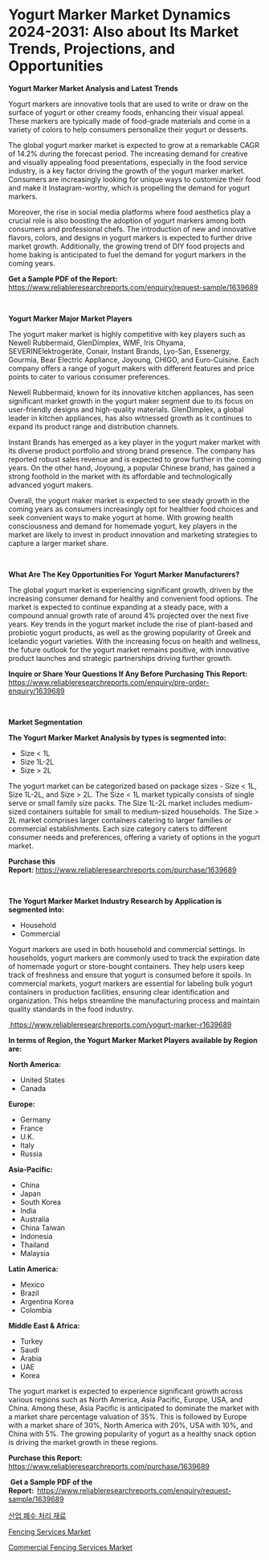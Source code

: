 <p><h1>Yogurt Marker Market Dynamics 2024-2031: Also about Its Market Trends, Projections, and Opportunities</h1></p><p><strong>Yogurt Marker Market Analysis and Latest Trends</strong></p>
<p><p>Yogurt markers are innovative tools that are used to write or draw on the surface of yogurt or other creamy foods, enhancing their visual appeal. These markers are typically made of food-grade materials and come in a variety of colors to help consumers personalize their yogurt or desserts.</p><p>The global yogurt marker market is expected to grow at a remarkable CAGR of 14.2% during the forecast period. The increasing demand for creative and visually appealing food presentations, especially in the food service industry, is a key factor driving the growth of the yogurt marker market. Consumers are increasingly looking for unique ways to customize their food and make it Instagram-worthy, which is propelling the demand for yogurt markers.</p><p>Moreover, the rise in social media platforms where food aesthetics play a crucial role is also boosting the adoption of yogurt markers among both consumers and professional chefs. The introduction of new and innovative flavors, colors, and designs in yogurt markers is expected to further drive market growth. Additionally, the growing trend of DIY food projects and home baking is anticipated to fuel the demand for yogurt markers in the coming years.</p></p>
<p><strong>Get a Sample PDF of the Report:&nbsp;</strong> <a href="https://www.reliableresearchreports.com/enquiry/request-sample/1639689">https://www.reliableresearchreports.com/enquiry/request-sample/1639689</a></p>
<p>&nbsp;</p>
<p><strong>Yogurt Marker Major Market Players</strong></p>
<p><p>The yogurt maker market is highly competitive with key players such as Newell Rubbermaid, GlenDimplex, WMF, Iris Ohyama, SEVERINElektrogeräte, Conair, Instant Brands, Lyo-San, Essenergy, Gourmia, Bear Electric Appliance, Joyoung, CHIGO, and Euro-Cuisine. Each company offers a range of yogurt makers with different features and price points to cater to various consumer preferences.</p><p>Newell Rubbermaid, known for its innovative kitchen appliances, has seen significant market growth in the yogurt maker segment due to its focus on user-friendly designs and high-quality materials. GlenDimplex, a global leader in kitchen appliances, has also witnessed growth as it continues to expand its product range and distribution channels.</p><p>Instant Brands has emerged as a key player in the yogurt maker market with its diverse product portfolio and strong brand presence. The company has reported robust sales revenue and is expected to grow further in the coming years. On the other hand, Joyoung, a popular Chinese brand, has gained a strong foothold in the market with its affordable and technologically advanced yogurt makers.</p><p>Overall, the yogurt maker market is expected to see steady growth in the coming years as consumers increasingly opt for healthier food choices and seek convenient ways to make yogurt at home. With growing health consciousness and demand for homemade yogurt, key players in the market are likely to invest in product innovation and marketing strategies to capture a larger market share.</p></p>
<p>&nbsp;</p>
<p><strong>What Are The Key Opportunities For Yogurt Marker Manufacturers?</strong></p>
<p><p>The global yogurt market is experiencing significant growth, driven by the increasing consumer demand for healthy and convenient food options. The market is expected to continue expanding at a steady pace, with a compound annual growth rate of around 4% projected over the next five years. Key trends in the yogurt market include the rise of plant-based and probiotic yogurt products, as well as the growing popularity of Greek and Icelandic yogurt varieties. With the increasing focus on health and wellness, the future outlook for the yogurt market remains positive, with innovative product launches and strategic partnerships driving further growth.</p></p>
<p><strong>Inquire or Share Your Questions If Any Before Purchasing This Report:</strong> <a href="https://www.reliableresearchreports.com/enquiry/pre-order-enquiry/1639689">https://www.reliableresearchreports.com/enquiry/pre-order-enquiry/1639689</a></p>
<p>&nbsp;</p>
<p><strong>Market Segmentation</strong></p>
<p><strong>The Yogurt Marker Market Analysis by types is segmented into:</strong></p>
<p><ul><li>Size < 1L</li><li>Size 1L-2L</li><li>Size > 2L</li></ul></p>
<p><p>The yogurt market can be categorized based on package sizes - Size < 1L, Size 1L-2L, and Size > 2L. The Size < 1L market typically consists of single serve or small family size packs. The Size 1L-2L market includes medium-sized containers suitable for small to medium-sized households. The Size > 2L market comprises larger containers catering to larger families or commercial establishments. Each size category caters to different consumer needs and preferences, offering a variety of options in the yogurt market.</p></p>
<p><strong>Purchase this Report:&nbsp;</strong><a href="https://www.reliableresearchreports.com/purchase/1639689">https://www.reliableresearchreports.com/purchase/1639689</a></p>
<p>&nbsp;</p>
<p><strong>The Yogurt Marker Market Industry Research by Application is segmented into:</strong></p>
<p><ul><li>Household</li><li>Commercial</li></ul></p>
<p><p>Yogurt markers are used in both household and commercial settings. In households, yogurt markers are commonly used to track the expiration date of homemade yogurt or store-bought containers. They help users keep track of freshness and ensure that yogurt is consumed before it spoils. In commercial markets, yogurt markers are essential for labeling bulk yogurt containers in production facilities, ensuring clear identification and organization. This helps streamline the manufacturing process and maintain quality standards in the food industry.</p></p>
<p><a href="https://www.reliableresearchreports.com/yogurt-marker-r1639689">&nbsp;https://www.reliableresearchreports.com/yogurt-marker-r1639689</a></p>
<p><strong>In terms of Region, the Yogurt Marker Market Players available by Region are:</strong></p>
<p>
    <p> <strong> North America: </strong>
        <ul>
            <li>United States</li>
            <li>Canada</li>
        </ul>
        </p> 
    <p> <strong> Europe: </strong>
        <ul>
            <li>Germany</li>
            <li>France</li>
            <li>U.K.</li>
            <li>Italy</li>
            <li>Russia</li>
        </ul>
        </p> 
    <p> <strong> Asia-Pacific: </strong>
        <ul>
            <li>China</li>
            <li>Japan</li>
            <li>South Korea</li>
            <li>India</li>
            <li>Australia</li>
            <li>China Taiwan</li>
            <li>Indonesia</li>
            <li>Thailand</li>
            <li>Malaysia</li>
        </ul>
        </p> 
    <p> <strong> Latin America: </strong>
        <ul>
            <li>Mexico</li>
            <li>Brazil</li>
            <li>Argentina Korea</li>
            <li>Colombia</li>
        </ul>
        </p> 
    <p> <strong> Middle East & Africa: </strong>
        <ul>
            <li>Turkey</li>
            <li>Saudi</li>
            <li>Arabia</li>
            <li>UAE</li>
            <li>Korea</li>
        </ul>
    </p>
    </p>
<p><p>The yogurt market is expected to experience significant growth across various regions such as North America, Asia Pacific, Europe, USA, and China. Among these, Asia Pacific is anticipated to dominate the market with a market share percentage valuation of 35%. This is followed by Europe with a market share of 30%, North America with 20%, USA with 10%, and China with 5%. The growing popularity of yogurt as a healthy snack option is driving the market growth in these regions.</p></p>
<p><strong>Purchase this Report: </strong><a href="https://www.reliableresearchreports.com/purchase/1639689">https://www.reliableresearchreports.com/purchase/1639689</a></p>
<p>&nbsp;<strong>Get a Sample PDF of the Report:&nbsp;&nbsp;</strong><a href="https://www.reliableresearchreports.com/enquiry/request-sample/1639689">https://www.reliableresearchreports.com/enquiry/request-sample/1639689</a></p>
<p><strong></strong></p>
<p><p><a href="https://github.com/apple8975768/Market-Research-Report-List-1/blob/main/8341280173272.md">산업 폐수 처리 재료</a></p><p><a href="https://github.com/dancokkoe288/Market-Research-Report-List-1/blob/main/fencing-services-market.md">Fencing Services Market</a></p><p><a href="https://github.com/lamhaoka57/Market-Research-Report-List-1/blob/main/commercial-fencing-services-market.md">Commercial Fencing Services Market</a></p></p>